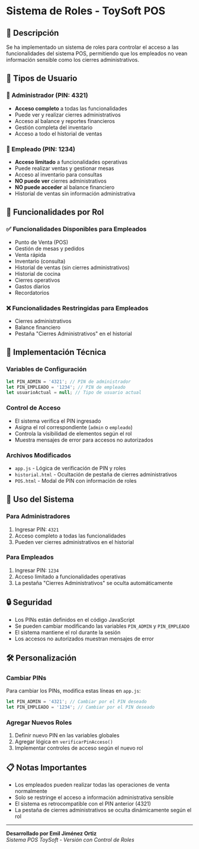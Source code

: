 # Sistema de Roles - ToySoft POS

## 🔐 Descripción

Se ha implementado un sistema de roles para controlar el acceso a las funcionalidades del sistema POS, permitiendo que los empleados no vean información sensible como los cierres administrativos.

## 👥 Tipos de Usuario

### 🔑 Administrador (PIN: 4321)
- **Acceso completo** a todas las funcionalidades
- Puede ver y realizar cierres administrativos
- Acceso al balance y reportes financieros
- Gestión completa del inventario
- Acceso a todo el historial de ventas

### 👤 Empleado (PIN: 1234)
- **Acceso limitado** a funcionalidades operativas
- Puede realizar ventas y gestionar mesas
- Acceso al inventario para consultas
- **NO puede ver** cierres administrativos
- **NO puede acceder** al balance financiero
- Historial de ventas sin información administrativa

## 🚀 Funcionalidades por Rol

### ✅ Funcionalidades Disponibles para Empleados
- Punto de Venta (POS)
- Gestión de mesas y pedidos
- Venta rápida
- Inventario (consulta)
- Historial de ventas (sin cierres administrativos)
- Historial de cocina
- Cierres operativos
- Gastos diarios
- Recordatorios

### ❌ Funcionalidades Restringidas para Empleados
- Cierres administrativos
- Balance financiero
- Pestaña "Cierres Administrativos" en el historial

## 🔧 Implementación Técnica

### Variables de Configuración
```javascript
let PIN_ADMIN = '4321'; // PIN de administrador
let PIN_EMPLEADO = '1234'; // PIN de empleado
let usuarioActual = null; // Tipo de usuario actual
```

### Control de Acceso
- El sistema verifica el PIN ingresado
- Asigna el rol correspondiente (`admin` o `empleado`)
- Controla la visibilidad de elementos según el rol
- Muestra mensajes de error para accesos no autorizados

### Archivos Modificados
- `app.js` - Lógica de verificación de PIN y roles
- `historial.html` - Ocultación de pestaña de cierres administrativos
- `POS.html` - Modal de PIN con información de roles

## 📱 Uso del Sistema

### Para Administradores
1. Ingresar PIN: `4321`
2. Acceso completo a todas las funcionalidades
3. Pueden ver cierres administrativos en el historial

### Para Empleados
1. Ingresar PIN: `1234`
2. Acceso limitado a funcionalidades operativas
3. La pestaña "Cierres Administrativos" se oculta automáticamente

## 🔒 Seguridad

- Los PINs están definidos en el código JavaScript
- Se pueden cambiar modificando las variables `PIN_ADMIN` y `PIN_EMPLEADO`
- El sistema mantiene el rol durante la sesión
- Los accesos no autorizados muestran mensajes de error

## 🛠️ Personalización

### Cambiar PINs
Para cambiar los PINs, modifica estas líneas en `app.js`:
```javascript
let PIN_ADMIN = '4321'; // Cambiar por el PIN deseado
let PIN_EMPLEADO = '1234'; // Cambiar por el PIN deseado
```

### Agregar Nuevos Roles
1. Definir nuevo PIN en las variables globales
2. Agregar lógica en `verificarPinAcceso()`
3. Implementar controles de acceso según el nuevo rol

## 📋 Notas Importantes

- Los empleados pueden realizar todas las operaciones de venta normalmente
- Solo se restringe el acceso a información administrativa sensible
- El sistema es retrocompatible con el PIN anterior (4321)
- La pestaña de cierres administrativos se oculta dinámicamente según el rol

---

**Desarrollado por Emil Jiménez Ortiz**  
*Sistema POS ToySoft - Versión con Control de Roles*

